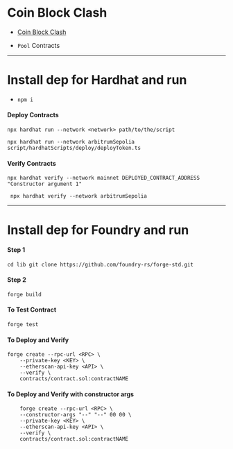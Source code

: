 # Coin Block Clash 

 - [Coin Block Clash]()

 - `Pool` Contracts

------------------------------------------------------------------------------------------

# Install dep for Hardhat and run 

- `npm i`

#### Deploy Contracts

```shell
npx hardhat run --network <network> path/to/the/script

npx hardhat run --network arbitrumSepolia  script/hardhatScripts/deploy/deployToken.ts
```

#### Verify Contracts

```shell
npx hardhat verify --network mainnet DEPLOYED_CONTRACT_ADDRESS "Constructor argument 1"

 npx hardhat verify --network arbitrumSepolia  
```

----------------------------------------------------------------------------------------

# Install dep for Foundry and run 

#### Step 1

```shell
cd lib git clone https://github.com/foundry-rs/forge-std.git
```

#### Step 2

```shell
forge build
```

#### To Test Contract

```shell
forge test
```

#### To Deploy and Verify 

```shell
forge create --rpc-url <RPC> \
    --private-key <KEY> \
    --etherscan-api-key <API> \
    --verify \
    contracts/contract.sol:contractNAME
```

#### To Deploy and Verify with constructor args

```shell
    forge create --rpc-url <RPC> \
    --constructor-args "--" "--" 00 00 \
    --private-key <KEY> \
    --etherscan-api-key <API> \
    --verify \
    contracts/contract.sol:contractNAME
```

